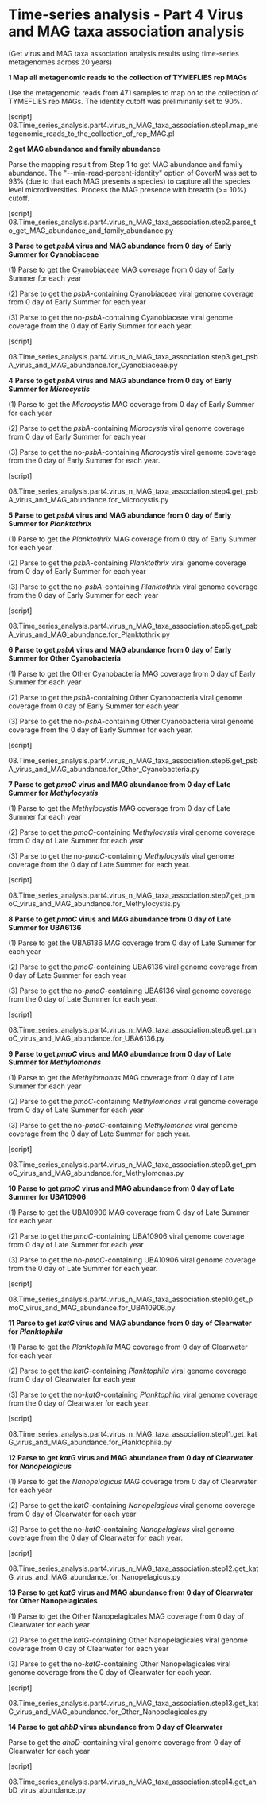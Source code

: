 # Time-series analysis - Part 4 Virus and MAG taxa association analysis

(Get virus and MAG taxa association analysis results using time-series metagenomes across 20 years)

**1 Map all metagenomic reads to the collection of TYMEFLIES rep MAGs**

Use the metagenomic reads from 471 samples to map on to the collection of TYMEFLIES rep MAGs. The identity cutoff was preliminarily set to 90%.

[script] 08.Time_series_analysis.part4.virus_n_MAG_taxa_association.step1.map_metagenomic_reads_to_the_collection_of_rep_MAG.pl

**2 get MAG abundance and family abundance**

Parse the mapping result from Step 1 to get MAG abundance and family abundance. The "--min-read-percent-identity" option of CoverM was set to 93% (due to that each MAG presents a species) to capture all the species level microdiversities. Process the MAG presence with breadth (>= 10%) cutoff.

[script] 08.Time_series_analysis.part4.virus_n_MAG_taxa_association.step2.parse_to_get_MAG_abundance_and_family_abundance.py

**3** **Parse to get *psbA* virus and MAG abundance from 0 day of Early Summer for Cyanobiaceae**

(1) Parse to get the Cyanobiaceae MAG coverage from 0 day of Early Summer for each year

(2) Parse to get the *psbA*-containing Cyanobiaceae viral genome coverage from 0 day of Early Summer for each year

(3) Parse to get the no-*psbA*-containing Cyanobiaceae viral genome coverage from the 0 day of Early Summer for each year.

[script] 

08.Time_series_analysis.part4.virus_n_MAG_taxa_association.step3.get_psbA_virus_and_MAG_abundance.for_Cyanobiaceae.py

**4** **Parse to get *psbA* virus and MAG abundance from 0 day of Early Summer for *Microcystis***

(1) Parse to get the *Microcystis* MAG coverage from 0 day of Early Summer for each year

(2) Parse to get the *psbA*-containing *Microcystis* viral genome coverage from 0 day of Early Summer for each year

(3) Parse to get the no-*psbA*-containing *Microcystis* viral genome coverage from the 0 day of Early Summer for each year.

[script] 

08.Time_series_analysis.part4.virus_n_MAG_taxa_association.step4.get_psbA_virus_and_MAG_abundance.for_Microcystis.py

**5** **Parse to get *psbA* virus and MAG abundance from 0 day of Early Summer for *Planktothrix***

(1) Parse to get the *Planktothrix* MAG coverage from 0 day of Early Summer for each year

(2) Parse to get the *psbA*-containing *Planktothrix* viral genome coverage from 0 day of Early Summer for each year

(3) Parse to get the no-*psbA*-containing *Planktothrix* viral genome coverage from the 0 day of Early Summer for each year

[script] 

08.Time_series_analysis.part4.virus_n_MAG_taxa_association.step5.get_psbA_virus_and_MAG_abundance.for_Planktothrix.py

**6** **Parse to get *psbA* virus and MAG abundance from 0 day of Early Summer for Other Cyanobacteria**

(1) Parse to get the Other Cyanobacteria MAG coverage from 0 day of Early Summer for each year

(2) Parse to get the *psbA*-containing Other Cyanobacteria viral genome coverage from 0 day of Early Summer for each year

(3) Parse to get the no-*psbA*-containing Other Cyanobacteria viral genome coverage from the 0 day of Early Summer for each year.

[script] 

08.Time_series_analysis.part4.virus_n_MAG_taxa_association.step6.get_psbA_virus_and_MAG_abundance.for_Other_Cyanobacteria.py

**7** **Parse to get *pmoC* virus and MAG abundance from 0 day of Late Summer for *Methylocystis***

(1) Parse to get the *Methylocystis* MAG coverage from 0 day of Late Summer for each year

(2) Parse to get the *pmoC*-containing *Methylocystis* viral genome coverage from 0 day of Late Summer for each year

(3) Parse to get the no-*pmoC*-containing *Methylocystis* viral genome coverage from the 0 day of Late Summer for each year.

[script] 

08.Time_series_analysis.part4.virus_n_MAG_taxa_association.step7.get_pmoC_virus_and_MAG_abundance.for_Methylocystis.py

**8** **Parse to get *pmoC* virus and MAG abundance from 0 day of Late Summer for UBA6136**

(1) Parse to get the UBA6136 MAG coverage from 0 day of Late Summer for each year

(2) Parse to get the *pmoC*-containing UBA6136 viral genome coverage from 0 day of Late Summer for each year

(3) Parse to get the no-*pmoC*-containing UBA6136 viral genome coverage from the 0 day of Late Summer for each year.

[script] 

08.Time_series_analysis.part4.virus_n_MAG_taxa_association.step8.get_pmoC_virus_and_MAG_abundance.for_UBA6136.py

**9** **Parse to get *pmoC* virus and MAG abundance from 0 day of Late Summer for *Methylomonas***

(1) Parse to get the *Methylomonas* MAG coverage from 0 day of Late Summer for each year

(2) Parse to get the *pmoC*-containing *Methylomonas* viral genome coverage from 0 day of Late Summer for each year

(3) Parse to get the no-*pmoC*-containing *Methylomonas* viral genome coverage from the 0 day of Late Summer for each year.

[script] 

08.Time_series_analysis.part4.virus_n_MAG_taxa_association.step9.get_pmoC_virus_and_MAG_abundance.for_Methylomonas.py

**10** **Parse to get *pmoC* virus and MAG abundance from 0 day of Late Summer for UBA10906**

(1) Parse to get the UBA10906 MAG coverage from 0 day of Late Summer for each year

(2) Parse to get the *pmoC*-containing UBA10906 viral genome coverage from 0 day of Late Summer for each year

(3) Parse to get the no-*pmoC*-containing UBA10906 viral genome coverage from the 0 day of Late Summer for each year.

[script] 

08.Time_series_analysis.part4.virus_n_MAG_taxa_association.step10.get_pmoC_virus_and_MAG_abundance.for_UBA10906.py

**11** **Parse to get *katG* virus and MAG abundance from 0 day of Clearwater for *Planktophila***

(1) Parse to get the *Planktophila* MAG coverage from 0 day of Clearwater for each year

(2) Parse to get the *katG*-containing *Planktophila* viral genome coverage from 0 day of Clearwater for each year

(3) Parse to get the no-*katG*-containing *Planktophila* viral genome coverage from the 0 day of Clearwater for each year.

[script] 

08.Time_series_analysis.part4.virus_n_MAG_taxa_association.step11.get_katG_virus_and_MAG_abundance.for_Planktophila.py

**12** **Parse to get *katG* virus and MAG abundance from 0 day of Clearwater for *Nanopelagicus***

(1) Parse to get the *Nanopelagicus* MAG coverage from 0 day of Clearwater for each year

(2) Parse to get the *katG*-containing *Nanopelagicus* viral genome coverage from 0 day of Clearwater for each year

(3) Parse to get the no-*katG*-containing *Nanopelagicus* viral genome coverage from the 0 day of Clearwater for each year.

[script] 

08.Time_series_analysis.part4.virus_n_MAG_taxa_association.step12.get_katG_virus_and_MAG_abundance.for_Nanopelagicus.py

**13** **Parse to get *katG* virus and MAG abundance from 0 day of Clearwater for Other Nanopelagicales**

(1) Parse to get the Other Nanopelagicales MAG coverage from 0 day of Clearwater for each year

(2) Parse to get the *katG*-containing Other Nanopelagicales viral genome coverage from 0 day of Clearwater for each year

(3) Parse to get the no-*katG*-containing Other Nanopelagicales viral genome coverage from the 0 day of Clearwater for each year.

[script] 

08.Time_series_analysis.part4.virus_n_MAG_taxa_association.step13.get_katG_virus_and_MAG_abundance.for_Other_Nanopelagicales.py

**14** **Parse to get *ahbD* virus abundance from 0 day of Clearwater**

Parse to get the *ahbD*-containing viral genome coverage from 0 day of Clearwater for each year

[script] 

08.Time_series_analysis.part4.virus_n_MAG_taxa_association.step14.get_ahbD_virus_abundance.py
